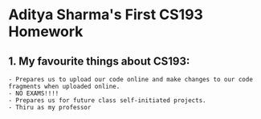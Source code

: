 # Aditya Sharma's First CS193 Homework

## 1. My favourite things about CS193:
```
- Prepares us to upload our code online and make changes to our code fragments when uploaded online.
- NO EXAMS!!!!
- Prepares us for future class self-initiated projects.
- Thiru as my professor
```

